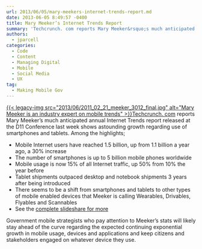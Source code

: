 ```yaml
---
url: 2013/06/05/mary-meekers-internet-trends-report.md
date: 2013-06-05 8:49:57 -0400
title: Mary Meeker’s Internet Trends Report
summary: 'Techcrunch. com reports Mary Meeker&rsquo;s much anticipated annual Internet Trends report released at the D11 Conference last week shows astounding growth regarding use of smartphones and tablets. Among the highlights; Mobile Internet users have reached 1.5 billion, up from 1.1 billion a year ago,'
authors:
  - jparcell
categories:
  - Code
  - Content
  - Managing Digital
  - Mobile
  - Social Media
  - UX
tag:
  - Making Mobile Gov
---
```


[{{< legacy-img src="2013/06/2011\_02\_21\_meeker\_3012_final.jpg" alt="Mary Meeker is an industry expert on mobile trends" >}}](https://s3.amazonaws.com/sitesusa/wp-content/uploads/sites/212/2013/06/2011_02_21_meeker_3012_final.jpg)<a href="http://techcrunch.com/2013/05/29/mary-meeker-2013-internet-trends/" target="_blank">Techcrunch. com</a> reports Mary Meeker’s much anticipated annual Internet Trends report released at the D11 Conference last week shows astounding growth regarding use of smartphones and tablets. Among the highlights;

  * Mobile Internet users have reached 1.5 billion, up from 1.1 billion a year ago, a 30% increase
  * The number of smartphones is up to 5 billion mobile phones worldwide
  * Mobile usage is now 15% of all Internet traffic, up 50% from 10% the year before
  * Tablet shipments outpaced desktop and notebook shipments 3 years after being introduced
  * There seems to be a shift from smartphones and tablets to other types of mobile enabled devices that Meeker is calling Wearables, Drivables, Flyables and Scannables
  * See the [complete slideshare for more](http://www.slideshare.net/kleinerperkins/kpcb-internet-trends-2013?ref=http://techcrunch.com/2013/05/29/mary-meeker-2013-internet-trends/)

Government mobile strategists who pay attention to Meeker’s stats will likely stay ahead of the curve regarding the expected continuing exponential growth in mobile usage, devices and applications and keep citizens and stakeholders engaged on whatever device they use.